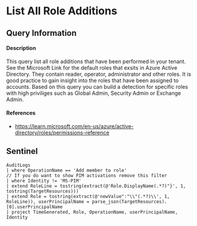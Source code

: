 # List All Role Additions

## Query Information

#### Description
This query list all role additions that have been performed in your tenant. See the Microsoft Link for the default roles that exsits in Azure Active Directory. They contain reader, operator, administrator and other roles. It is good practice to gain insight into the roles that have been assigned to accounts. Based on this query you can build a detection for specific roles with high priviliges such as Global Admin, Security Admin or Exchange Admin.

#### References
- https://learn.microsoft.com/en-us/azure/active-directory/roles/permissions-reference

## Sentinel
```
AuditLogs
| where OperationName == 'Add member to role'
// If you do want to show PIM activations remove this filter
| where Identity != 'MS-PIM'
| extend RoleLine = tostring(extract(@'Role.DisplayName(.*?)"}', 1, tostring(TargetResources)))
| extend Role = tostring(extract(@'newValue":"\\"(.*?)\\', 1, RoleLine)), userPrincipalName = parse_json(TargetResources).[0].userPrincipalName
| project TimeGenerated, Role, OperationName, userPrincipalName, Identity
```